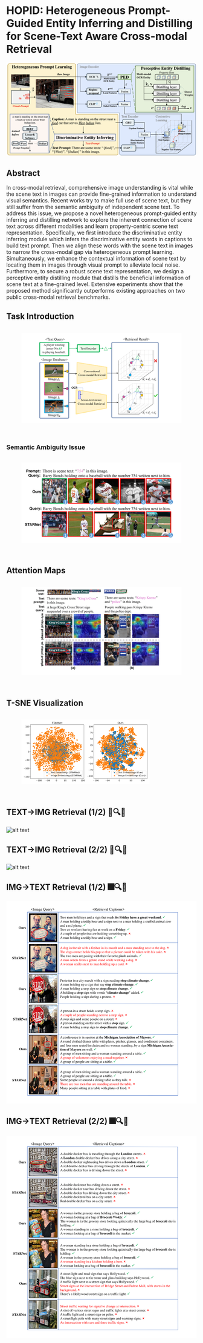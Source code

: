 # HOPID: Heterogeneous Prompt-Guided Entity Inferring and Distilling for Scene-Text Aware Cross-modal Retrieval

![alt text](hopid.png)

## Abstract
In cross-modal retrieval, comprehensive image understanding is vital while the scene text in images can provide fine-grained information to understand visual semantics. Recent works try to make full use of scene text, but they still suffer from the semantic ambiguity of independent scene text. To address this issue, we propose a novel heterogeneous prompt-guided entity inferring and distilling network to explore the inherent connection of scene text across different modalities and learn property-centric scene text representation. Specifically, we first introduce the discriminative entity inferring module which infers the discriminative entity words in captions to build text prompt. Then we align these words with the scene text in images to narrow the cross-modal gap via heterogeneous prompt learning. Simultaneously, we enhance the contextual information of scene text by locating them in images through visual prompt to alleviate local noise. Furthermore, to secure a robust scene text representation, we design a perceptive entity distilling module that distills the beneficial information of scene text at a fine-grained level. Extensive experiments show that the proposed method significantly outperforms existing approaches on two public cross-modal retrieval benchmarks.



## Task Introduction

<div style="display: flex; justify-content: space-between;">

<figure>
  <img src="images/_intro.png" alt="Introduction Image" style="width: 100%;">
<figure>
</div>

### Semantic Ambiguity Issue
<div style="display: flex; justify-content: space-between;">

<figure>
  <img src="images/new_visualization.png" alt="Introduction Image" style="width: 100%;">
<figure>
</div>


## Attention Maps
<div style="display: flex; justify-content: space-between;">
<figure>
 <img src="images/keshihua.png" alt="t-SNE Image" style="width: 100%;">
<figure>
</div>

## T-SNE Visualization
<div style="display: flex; justify-content: space-between;">
<figure>
 <img src="images/_t_sne.jpg" alt="t-SNE Image" style="width: 80%;">
<figure>
</div>




## TEXT→IMG Retrieval (1/2) 📄🔍🎆
![alt text](images/i2t_1.png)
## TEXT→IMG Retrieval (2/2) 📄🔍🎆
![alt text](images/i2t_2.png)

## IMG→TEXT Retrieval (1/2) 🎆🔍📄
![alt text](images/t2i_1.png)
## IMG→TEXT Retrieval (2/2) 🎆🔍📄
![alt text](images/t2i_2.png)






